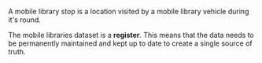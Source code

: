 A mobile library stop is a location visited by a mobile library vehicle during it's round.

The mobile libraries dataset is a **register**. This means that the data needs to be permanently maintained and kept up to date to create a single source of truth.
